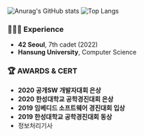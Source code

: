 
![Anurag's GitHub stats](https://github-readme-stats.vercel.app/api?username=noeyiz&&show_icons=true&theme=dracula)
![Top Langs](https://github-readme-stats.vercel.app/api/top-langs/?username=noeyiz&layout=compact&theme=dracula)

<!-- 
### 📓 Notion
[![Notion](https://img.shields.io/badge/Notion-%23000000.svg?style=for-the-badge&logo=notion&logoColor=white)](https://www.notion.so/b2df478b6ffe44569592903f90b08a83)
 -->
 
### 👩🏻‍💻 Experience
- **42 Seoul**, 7th cadet (2022)
- **Hansung University**, Computer Science

### 🏆 AWARDS & CERT
- **2020 공개SW 개발자대회 은상**
- **2020 한성대학교 공학경진대회 은상**
- **2019 임베디드 소프트웨어 경진대회 입상**
- **2019 한성대학교 공학경진대회 동상**
- 정보처리기사
